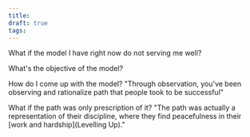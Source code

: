 ```yaml
---
title: 
draft: true
tags:
---
```

 
What if the model I have right now do not serving me well?

What's the objective of the model?

How do I come up with the model? 
	"Through observation, you've been observing and rationalize path that people took to be successful"

What if the path was only prescription of it?
	"The path was actually a representation of their discipline, where they find peacefulness in their [work and hardship](Levelling Up)."
